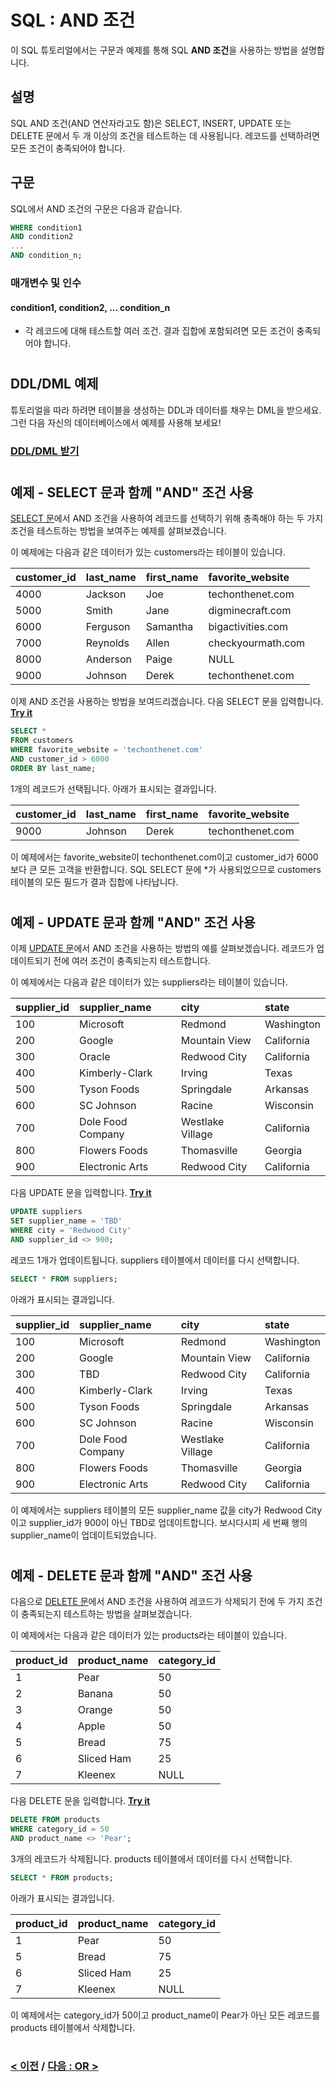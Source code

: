 # SQL : AND 조건

이 SQL 튜토리얼에서는 구문과 예제를 통해 SQL **AND 조건**을 사용하는 방법을 설명합니다.

## 설명
SQL AND 조건(AND 연산자라고도 함)은 SELECT, INSERT, UPDATE 또는 DELETE 문에서 두 개 이상의 조건을 테스트하는 데 사용됩니다. 레코드를 선택하려면 모든 조건이 충족되어야 합니다.

## 구문
SQL에서 AND 조건의 구문은 다음과 같습니다.
```SQL
WHERE condition1
AND condition2
...
AND condition_n;
```
### 매개변수 및 인수
#### **condition1, condition2, ... condition_n**
- 각 레코드에 대해 테스트할 여러 조건. 결과 집합에 포함되려면 모든 조건이 충족되어야 합니다.

#
## DDL/DML 예제
튜토리얼을 따라 하려면 테이블을 생성하는 DDL과 데이터를 채우는 DML을 받으세요. 그런 다음 자신의 데이터베이스에서 예제를 사용해 보세요!
### [DDL/DML 받기](https://www.techonthenet.com/sql/and_ddl.php)

#
## 예제 - SELECT 문과 함께 "AND" 조건 사용
[SELECT 문](https://github.com/riz-jeong/TechOnTheNet-Korean-Translation/blob/main/SQL/SELECT.md)에서 AND 조건을 사용하여 레코드를 선택하기 위해 충족해야 하는 두 가지 조건을 테스트하는 방법을 보여주는 예제를 살펴보겠습니다.

이 예제에는 다음과 같은 데이터가 있는 customers라는 테이블이 있습니다.

| customer_id | last_name | first_name | favorite_website  |
| :---------- | :-------- | :--------- | :---------------- |
| 4000        | Jackson   | Joe        | techonthenet.com  |
| 5000        | Smith     | Jane       | digminecraft.com  |
| 6000        | Ferguson  | Samantha   | bigactivities.com |
| 7000        | Reynolds  | Allen      | checkyourmath.com |
| 8000        | Anderson  | Paige      | NULL              |
| 9000        | Johnson   | Derek      | techonthenet.com  |

이제 AND 조건을 사용하는 방법을 보여드리겠습니다. 다음 SELECT 문을 입력합니다. **[Try it](https://www.techonthenet.com/sql/and_try_sql.php)**
```SQL
SELECT *
FROM customers
WHERE favorite_website = 'techonthenet.com'
AND customer_id > 6000
ORDER BY last_name;
```
1개의 레코드가 선택됩니다. 아래가 표시되는 결과입니다.

| customer_id | last_name | first_name | favorite_website |
| :---------- | :-------- | :--------- | :--------------- |
| 9000        | Johnson   | Derek      | techonthenet.com |

이 예제에서는 favorite_website이 techonthenet.com이고 customer_id가 6000보다 큰 모든 고객을 반환합니다. SQL SELECT 문에 *가 사용되었으므로 customers 테이블의 모든 필드가 결과 집합에 나타납니다.

#
## 예제 - UPDATE 문과 함께 "AND" 조건 사용
이제 [UPDATE 문](https://github.com/riz-jeong/TechOnTheNet-Korean-Translation/blob/main/SQL/UPDATE.md)에서 AND 조건을 사용하는 방법의 예를 살펴보겠습니다. 레코드가 업데이트되기 전에 여러 조건이 충족되는지 테스트합니다.

이 예제에서는 다음과 같은 데이터가 있는 suppliers라는 테이블이 있습니다.

| supplier_id | supplier_name     | city             | state      |
| :---------- | :---------------- | :--------------- | :--------- |
| 100         | Microsoft         | Redmond          | Washington |
| 200         | Google            | Mountain View    | California |
| 300         | Oracle            | Redwood City     | California |
| 400         | Kimberly-Clark    | Irving           | Texas      |
| 500         | Tyson Foods       | Springdale       | Arkansas   |
| 600         | SC Johnson        | Racine           | Wisconsin  |
| 700         | Dole Food Company | Westlake Village | California |
| 800         | Flowers Foods     | Thomasville      | Georgia    |
| 900         | Electronic Arts   | Redwood City     | California |

다음 UPDATE 문을 입력합니다. **[Try it](https://www.techonthenet.com/sql/and_try_sql.php)**
```SQL
UPDATE suppliers
SET supplier_name = 'TBD'
WHERE city = 'Redwood City'
AND supplier_id <> 900;
```
레코드 1개가 업데이트됩니다. suppliers 테이블에서 데이터를 다시 선택합니다.
```SQL
SELECT * FROM suppliers;
```
아래가 표시되는 결과입니다.

| supplier_id | supplier_name     | city             | state      |
| :---------- | :---------------- | :--------------- | :--------- |
| 100         | Microsoft         | Redmond          | Washington |
| 200         | Google            | Mountain View    | California |
| 300         | TBD               | Redwood City     | California |
| 400         | Kimberly-Clark    | Irving           | Texas      |
| 500         | Tyson Foods       | Springdale       | Arkansas   |
| 600         | SC Johnson        | Racine           | Wisconsin  |
| 700         | Dole Food Company | Westlake Village | California |
| 800         | Flowers Foods     | Thomasville      | Georgia    |
| 900         | Electronic Arts   | Redwood City     | California |

이 예제에서는 suppliers 테이블의 모든 supplier_name 값을 city가 Redwood City이고 supplier_id가 900이 아닌 TBD로 업데이트합니다. 보시다시피 세 번째 행의 supplier_name이 업데이트되었습니다.

#
## 예제 - DELETE 문과 함께 "AND" 조건 사용
다음으로 [DELETE 문](https://github.com/riz-jeong/TechOnTheNet-Korean-Translation/blob/main/SQL/DELETE.md)에서 AND 조건을 사용하여 레코드가 삭제되기 전에 두 가지 조건이 충족되는지 테스트하는 방법을 살펴보겠습니다.

이 예제에서는 다음과 같은 데이터가 있는 products라는 테이블이 있습니다.

| product_id | product_name | category_id |
| :--------- | :----------- | :---------- |
| 1          | Pear         | 50          |
| 2          | Banana       | 50          |
| 3          | Orange       | 50          |
| 4          | Apple        | 50          |
| 5          | Bread        | 75          |
| 6          | Sliced Ham   | 25          |
| 7          | Kleenex      | NULL        |

다음 DELETE 문을 입력합니다. **[Try it](https://www.techonthenet.com/sql/and_try_sql.php)**
```SQL
DELETE FROM products
WHERE category_id = 50
AND product_name <> 'Pear';
```
3개의 레코드가 삭제됩니다. products 테이블에서 데이터를 다시 선택합니다.
```SQL
SELECT * FROM products;
```
아래가 표시되는 결과입니다.

| product_id | product_name | category_id |
| :--------- | :----------- | :---------- |
| 1          | Pear         | 50          |
| 5          | Bread        | 75          |
| 6          | Sliced Ham   | 25          |
| 7          | Kleenex      | NULL        |

이 예제에서는 category_id가 50이고 product_name이 Pear가 아닌 모든 레코드를 products 테이블에서 삭제합니다.

#
### [< 이전](https://github.com/riz-jeong/TechOnTheNet-Korean-Translation/blob/main/SQL/ORDER_BY.md) / [다음 : OR >](https://github.com/riz-jeong/TechOnTheNet-Korean-Translation/blob/main/SQL/OR.md)